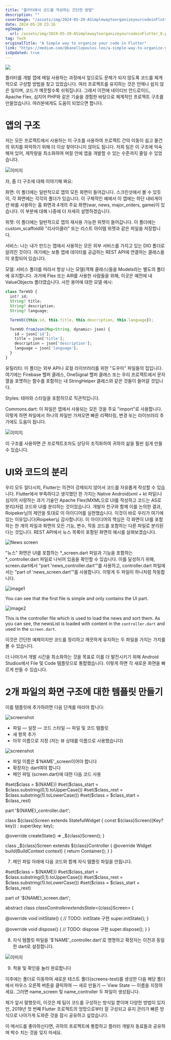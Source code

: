 ```yaml
---
title: "플러터에서 코드를 작성하는 간단한 방법"
description: ""
coverImage: "/assets/img/2024-05-20-ASimplewaytoorganizeyourcodeinFlutter_0.png"
date: 2024-05-20 23:16
ogImage: 
  url: /assets/img/2024-05-20-ASimplewaytoorganizeyourcodeinFlutter_0.png
tag: Tech
originalTitle: "A Simple way to organize your code in Flutter"
link: "https://medium.com/@kanellopoulos.leo/a-simple-way-to-organize-your-code-in-flutter-e175e7004fb5"
isUpdated: true
---
```





<img src="/assets/img/2024-05-20-ASimplewaytoorganizeyourcodeinFlutter_0.png" />

플러터를 개발 앱에 매일 사용하는 과정에서 앞으로도 문제가 되지 않도록 코드를 체계적으로 구성할 방법을 찾고 있었습니다. 여러 프로젝트를 유지하는 것은 언제나 쉽지 않은 일이며, 코드가 깨끗할수록 쉬워집니다. 그래서 이전에 네이티브 안드로이드, Apache Flex, 심지어 PHP와 같은 기술을 경험한 바탕으로 체계적인 프로젝트 구조를 만들었습니다. 여러분에게도 도움이 되었으면 합니다.

# 앱의 구조

저는 모든 프로젝트에서 사용하는 이 구조를 사용하여 프로젝트 간의 이동이 쉽고 물건의 위치를 파악하기 위해 더 이상 찾아다니지 않아도 됩니다. 저희 팀은 이 구조에 익숙해져 있어, 제작량을 최소화하여 며칠 안에 앱을 개발할 수 있는 수준까지 줄일 수 있었습니다.

<div class="content-ad"></div>

![이미지](/assets/img/2024-05-20-ASimplewaytoorganizeyourcodeinFlutter_1.png)

자, 좀 더 구조에 대해 이야기해 봐요:

화면: 이 폴더에는 일반적으로 앱의 모든 화면이 들어갑니다. 스크린샷에서 볼 수 있듯이, 각 화면에는 각각의 폴더가 있습니다. 이 구체적인 예에서 이 앱에는 하단 내비게이션 바를 사용하는 홈 화면과 4개의 주요 화면(war, news, major_orders, game)이 있습니다. 이 부분에 대해 나중에 더 자세히 설명하겠습니다.

위젯: 이 폴더에는 일반적으로 앱의 재사용 가능한 위젯이 들어갑니다. 이 폴더에는 custom_scaffold와 "리사이클러" 또는 리스트 아이템 위젯과 같은 파일을 저장합니다.

<div class="content-ad"></div>

서비스: 나는 내가 만드는 앱에서 사용하는 모든 외부 서비스를 가지고 있는 DIO 폴더로 알려진 것이다. 여기에는 보통 앱에 데이터를 공급하는 REST API에 연결하는 클래스들이 포함되어 있습니다.

모델: 서비스 폴더를 따라서 항상 나는 모델(객체 클래스)들을 Models라는 별도의 폴더에 유지합니다. 과거에 Flex 또는 AIR를 사용한 사람들을 위해, 이곳은 예전에 내 ValueObjects 폴더였습니다. 사전 용어에 대한 모델 예시:

```js
class TermVO {
  int? id;
  String? title;
  String? description;
  String? language;

  TermVO({this.id, this.title, this.description, this.language});

  TermVO.fromJson(Map<String, dynamic> json) {
    id = json['id'];
    title = json['title'];
    description = json['description'];
    language = json['language'];
  }
}
```

유틸리티: 이 폴더는 외부 API나 로컬 라이브러리를 위한 "도우미" 파일들의 집입니다. 여기에는 Firebase 헬퍼 클래스, OneSignal 헬퍼 클래스 또는 우리 프로젝트에서 문자열을 포맷하는 함수를 포함하는 내 StringHelper 클래스와 같은 것들이 들어갈 것입니다.

<div class="content-ad"></div>


Styles: 테마와 스타일을 포함하므로 직관적입니다.

Commons.dart: 이 파일은 앱에서 사용되는 모든 것을 주요 "import"로 사용합니다. 이렇게 하면 파일에서 하나의 파일만 가져오면 빠른 리팩터링, 변경 또는 라이브러리 추가에도 도움이 됩니다.

![이미지](/assets/img/2024-05-20-ASimplewaytoorganizeyourcodeinFlutter_2.png)

이 구조를 사용하면 큰 프로젝트조차도 상당히 조직화하여 귀하의 삶을 훨씬 쉽게 만들 수 있습니다.

<div class="content-ad"></div>

# UI와 코드의 분리

우리 모두 알다시피, Flutter는 의견이 강제되지 않아서 코드를 자유롭게 작성할 수 있습니다. Flutter에서 부족하다고 생각했던 한 가지는 Native Android(xml + kt 파일)나 심지어 사랑하는 과거 기술인 Apache Flex(MXML으로 UI를 작성하고 코드는 AS로 분리)처럼 코드와 UI를 분리하는 것이었습니다. 개발자 친구와 함께 이를 논의한 결과, Roipeker님의 제안을 토대로 이 아이디어를 실현했습니다. 이것이 바로 우리가 여기에 있는 이유입니다(Roipeker님 감사합니다).
이 아이디어의 핵심은 각 화면이 UI를 포함하는 한 개의 파일과 화면의 모든 기능, 변수, 작동 코드를 포함하는 다른 파일로 분리된다는 것입니다.
REST API에서 뉴스 목록이 포함된 화면의 예시를 살펴보겠습니다.

![News screen](/assets/img/2024-05-20-ASimplewaytoorganizeyourcodeinFlutter_3.png)

"뉴스" 화면은 UI를 포함하는 *_screen.dart 파일과 기능을 포함하는 *_controller.dart 파일로 나뉘어 있음을 확인할 수 있습니다. 이를 달성하기 위해, screen.dart에서 "part 'news_controller.dart'"를 사용하고, controller.dart 파일에서는 "part of 'news_screen.dart'"를 사용합니다. 이렇게 두 파일이 하나처럼 작동합니다.

<div class="content-ad"></div>


![image1](/assets/img/2024-05-20-ASimplewaytoorganizeyourcodeinFlutter_4.png)

You can see that the first file is simple and only contains the UI part.

![image2](/assets/img/2024-05-20-ASimplewaytoorganizeyourcodeinFlutter_5.png)

This is the controller file which is used to load the news and sort them. As you can see, the newsList is loaded with content in the `controller.dart` and used in the `screen.dart`.


<div class="content-ad"></div>

이것은 간단한 예제이지만 코드를 정리하고 깨끗하게 유지하는 두 파일을 가지는 가치를 볼 수 있습니다.

더 나아가서 개발 시간을 최소화하는 것을 목표로 이를 더 발전시키기 위해 Android Studios에서 File 및 Code 템플릿으로 통합했습니다. 이렇게 하면 각 새로운 화면을 빠르게 만들 수 있습니다.

# 2개 파일의 화면 구조에 대한 템플릿 만들기

이를 템플릿에 추가하려면 다음 단계를 따라야 합니다:

<div class="content-ad"></div>


![screenshot](/assets/img/2024-05-20-ASimplewaytoorganizeyourcodeinFlutter_6.png)

- 파일 — 설정 — 코드 스타일 — 파일 및 코드 템플릿
- 새 항목 추가
- 아무 이름으로 지정 (저는 뷰 상태를 이름으로 사용했습니다)

![screenshot](/assets/img/2024-05-20-ASimplewaytoorganizeyourcodeinFlutter_7.png)

- 파일 이름은 $'NAME'_screen이어야 합니다
- 확장자는 dart여야 합니다
- 메인 파일 (screen.dart)에 대한 다음 코드 사용


<div class="content-ad"></div>


#set($class = ${NAME})
#set($class_start = $class.substring(0,1).toUpperCase())
#set($class_rest = $class.substring(1).toLowerCase())
#set($class = $class_start + $class_rest)

part '${NAME}_controller.dart';

class ${class}Screen extends StatefulWidget {
  const ${class}Screen({Key? key}) : super(key: key);

  @override
  createState() => _${class}Screen();
}

class _${class}Screen extends ${class}Controller {
  @override
  Widget build(BuildContext context) {
    return Container();
  }
}


7. 메인 파일 아래에 다음 코드와 함께 자식 템플릿 파일을 만듭니다.


#set($class = ${NAME})
#set($class_start = $class.substring(0,1).toUpperCase())
#set($class_rest = $class.substring(1).toLowerCase())
#set($class = $class_start + $class_rest)

part of '${NAME}_screen.dart';

abstract class ${class}Controller extends State<${class}Screen> {

  @override
  void initState() {
    // TODO: initState 구현
    super.initState();
  }

  @override
  void dispose() {
    // TODO: dispose 구현
    super.dispose();
  }
}


8. 자식 템플릿 파일을 '$'NAME'_controller.dart'로 명명하고 확장자는 이전과 동일한 dart로 설정합니다.
  

<div class="content-ad"></div>


![이미지](/assets/img/2024-05-20-ASimplewaytoorganizeyourcodeinFlutter_8.png)

9. 적용 및 확인을 눌러 완료합니다

이후에는 폴더로 이동하여 새로운 테스트 폴더(screens-test)를 생성한 다음 해당 폴더에서 마우스 오른쪽 버튼을 클릭하여 — 새로 만들기 — View State — 이름을 지정하세요.
그러면 name_screen 및 name_controller 두 파일이 생성됩니다.

제가 앞서 말했듯이, 이것은 제 팀이 코드를 구성하는 방식일 뿐이며 다양한 방법이 있지만, 2019년 첫 번째 Flutter 프로젝트의 엉망으로부터 잘 구성되고 유지 관리가 빠른 방식으로 나아가게 도와준 것을 잠시 공유하고 싶었습니다.


<div class="content-ad"></div>

이 메서드를 좋아하신다면, 귀하의 프로젝트에 통합하고 플러터 개발자 동료들과 공유하며 박수 치는 것을 잊지 마세요.